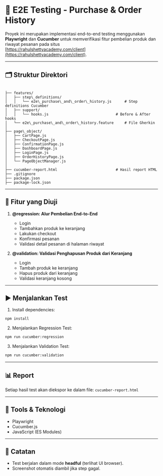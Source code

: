 # 🧪 E2E Testing - Purchase & Order History

Proyek ini merupakan implementasi end-to-end testing menggunakan **Playwright** dan **Cucumber** untuk memverifikasi fitur pembelian produk dan riwayat pesanan pada situs  
[https://rahulshettyacademy.com/client](https://rahulshettyacademy.com/client).

---

## 🗂️ Struktur Direktori

```

├── features/
│   ├── step\_definitions/
│   │   └── e2e\_purchase\_and\_order\_history.js      # Step definitions Cucumber
│   ├── support/
│   │   └── hooks.js                               # Before & After hooks
│   └── e2e\_purchase\_and\_order\_history.feature     # File Gherkin
│
├── page\_object/
│   ├── CartPage.js
│   ├── CheckoutPage.js
│   ├── ConfirmationPage.js
│   ├── DashboardPage.js
│   ├── LoginPage.js
│   ├── OrderHistoryPage.js
│   └── PageObjectManager.js
│
├── cucumber-report.html                           # Hasil report HTML
├── .gitignore
├── package.json
├── package-lock.json

````

---

## 🧪 Fitur yang Diuji

1. **@regression: Alur Pembelian End-to-End**  
   - Login  
   - Tambahkan produk ke keranjang  
   - Lakukan checkout  
   - Konfirmasi pesanan  
   - Validasi detail pesanan di halaman riwayat  

2. **@validation: Validasi Penghapusan Produk dari Keranjang**  
   - Login  
   - Tambah produk ke keranjang  
   - Hapus produk dari keranjang  
   - Validasi keranjang kosong  

---

## ▶️ Menjalankan Test

1. Install dependencies:  
```bash
npm install
````

2. Menjalankan Regression Test:

```bash
npm run cucumber:regression
```

3. Menjalankan Validation Test:

```bash
npm run cucumber:validation
```

---

## 📊 Report

Setiap hasil test akan diekspor ke dalam file:
`cucumber-report.html`

---

## 🔧 Tools & Teknologi

* Playwright
* Cucumber.js
* JavaScript (ES Modules)

---

## 📌 Catatan

* Test berjalan dalam mode **headful** (terlihat UI browser).
* Screenshot otomatis diambil jika step gagal.

```
